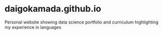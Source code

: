 # daigokamada.github.io
Personal website showing data science portfolio and curriculum highlighting my experience in languages
